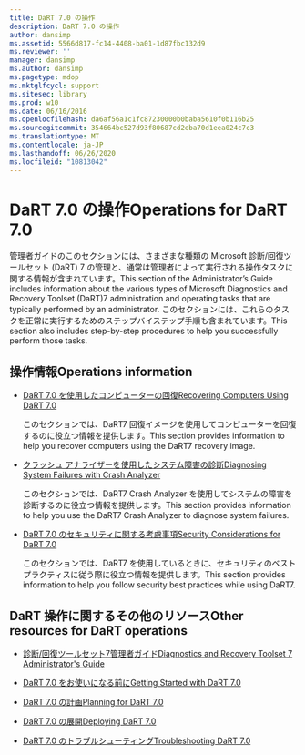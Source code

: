 ```yaml
---
title: DaRT 7.0 の操作
description: DaRT 7.0 の操作
author: dansimp
ms.assetid: 5566d817-fc14-4408-ba01-1d87fbc132d9
ms.reviewer: ''
manager: dansimp
ms.author: dansimp
ms.pagetype: mdop
ms.mktglfcycl: support
ms.sitesec: library
ms.prod: w10
ms.date: 06/16/2016
ms.openlocfilehash: da6af56a1c1fc87230000b0baba5610f0b116b25
ms.sourcegitcommit: 354664bc527d93f80687cd2eba70d1eea024c7c3
ms.translationtype: MT
ms.contentlocale: ja-JP
ms.lasthandoff: 06/26/2020
ms.locfileid: "10813042"
---
```

# <span data-ttu-id="dc198-103">DaRT 7.0 の操作</span><span class="sxs-lookup"><span data-stu-id="dc198-103">Operations for DaRT 7.0</span></span>


<span data-ttu-id="dc198-104">管理者ガイドのこのセクションには、さまざまな種類の Microsoft 診断/回復ツールセット (DaRT) 7 の管理と、通常は管理者によって実行される操作タスクに関する情報が含まれています。</span><span class="sxs-lookup"><span data-stu-id="dc198-104">This section of the Administrator’s Guide includes information about the various types of Microsoft Diagnostics and Recovery Toolset (DaRT)7 administration and operating tasks that are typically performed by an administrator.</span></span> <span data-ttu-id="dc198-105">このセクションには、これらのタスクを正常に実行するためのステップバイステップ手順も含まれています。</span><span class="sxs-lookup"><span data-stu-id="dc198-105">This section also includes step-by-step procedures to help you successfully perform those tasks.</span></span>

## <span data-ttu-id="dc198-106">操作情報</span><span class="sxs-lookup"><span data-stu-id="dc198-106">Operations information</span></span>


-   [<span data-ttu-id="dc198-107">DaRT 7.0 を使用したコンピューターの回復</span><span class="sxs-lookup"><span data-stu-id="dc198-107">Recovering Computers Using DaRT 7.0</span></span>](recovering-computers-using-dart-70-dart-7.md)

    <span data-ttu-id="dc198-108">このセクションでは、DaRT7 回復イメージを使用してコンピューターを回復するのに役立つ情報を提供します。</span><span class="sxs-lookup"><span data-stu-id="dc198-108">This section provides information to help you recover computers using the DaRT7 recovery image.</span></span>

-   [<span data-ttu-id="dc198-109">クラッシュ アナライザーを使用したシステム障害の診断</span><span class="sxs-lookup"><span data-stu-id="dc198-109">Diagnosing System Failures with Crash Analyzer</span></span>](diagnosing-system-failures-with-crash-analyzer--dart-7.md)

    <span data-ttu-id="dc198-110">このセクションでは、DaRT7 Crash Analyzer を使用してシステムの障害を診断するのに役立つ情報を提供します。</span><span class="sxs-lookup"><span data-stu-id="dc198-110">This section provides information to help you use the DaRT7 Crash Analyzer to diagnose system failures.</span></span>

-   [<span data-ttu-id="dc198-111">DaRT 7.0 のセキュリティに関する考慮事項</span><span class="sxs-lookup"><span data-stu-id="dc198-111">Security Considerations for DaRT 7.0</span></span>](security-considerations-for-dart-70-dart-7.md)

    <span data-ttu-id="dc198-112">このセクションでは、DaRT7 を使用しているときに、セキュリティのベストプラクティスに従う際に役立つ情報を提供します。</span><span class="sxs-lookup"><span data-stu-id="dc198-112">This section provides information to help you follow security best practices while using DaRT7.</span></span>

## <span data-ttu-id="dc198-113">DaRT 操作に関するその他のリソース</span><span class="sxs-lookup"><span data-stu-id="dc198-113">Other resources for DaRT operations</span></span>


-   [<span data-ttu-id="dc198-114">診断/回復ツールセット7管理者ガイド</span><span class="sxs-lookup"><span data-stu-id="dc198-114">Diagnostics and Recovery Toolset 7 Administrator's Guide</span></span>](index.md)

-   [<span data-ttu-id="dc198-115">DaRT 7.0 をお使いになる前に</span><span class="sxs-lookup"><span data-stu-id="dc198-115">Getting Started with DaRT 7.0</span></span>](getting-started-with-dart-70-new-ia.md)

-   [<span data-ttu-id="dc198-116">DaRT 7.0 の計画</span><span class="sxs-lookup"><span data-stu-id="dc198-116">Planning for DaRT 7.0</span></span>](planning-for-dart-70-new-ia.md)

-   [<span data-ttu-id="dc198-117">DaRT 7.0 の展開</span><span class="sxs-lookup"><span data-stu-id="dc198-117">Deploying DaRT 7.0</span></span>](deploying-dart-70-new-ia.md)

-   [<span data-ttu-id="dc198-118">DaRT 7.0 のトラブルシューティング</span><span class="sxs-lookup"><span data-stu-id="dc198-118">Troubleshooting DaRT 7.0</span></span>](troubleshooting-dart-70-new-ia.md)

 

 





